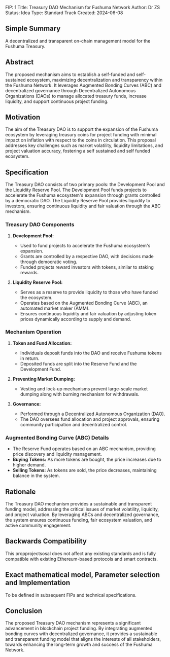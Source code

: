 FIP: 1
Title: Treasury DAO Mechanism for Fushuma Network
Author: Dr ZS
Status: Idea
Type: Standard Track
Created: 2024-06-08


## Simple Summary

A decentralized and transparent on-chain management model for the Fushuma Treasury. 

## Abstract

The proposed mechanism aims to establish a self-funded and self-sustained ecosystem, maximizing decentralization and transparency within the Fushuma Network. It leverages Augmented Bonding Curves (ABC) and decentralized governance through Decentralized Autonomous Organizations (DAOs) to manage allocated treasury funds, increase liquidity, and support continuous project funding. 


## Motivation

The aim of the Treasury DAO is to support the expansion of the Fushuma ecosystem by leveraging treasury coins for project funding with minimal impact on inflation with respect to the coins in circulation. This proposal addresses key challenges such as market volatility, liquidity limitations, and project valuation accuracy, fostering a self sustained and self funded ecosystem.

## Specification

The Treasury DAO consists of two primary pools: the Development Pool and the Liquidity Reserve Pool. The Development Pool funds projects to accelerate the Fushuma ecosystem's expansion through grants controlled by a democratic DAO. The Liquidity Reserve Pool provides liquidity to investors, ensuring continuous liquidity and fair valuation through the ABC mechanism.


### Treasury DAO Components

1. **Development Pool:**
   - Used to fund projects to accelerate the Fushuma ecosystem's expansion.
   - Grants are controlled by a respective DAO, with decisions made through democratic voting.
   - Funded projects reward investors with tokens, similar to staking rewards.

2. **Liquidity Reserve Pool:**
   - Serves as a reserve to provide liquidity to those who have funded the ecosystem.
   - Operates based on the Augmented Bonding Curve (ABC), an automated market maker (AMM).
   - Ensures continuous liquidity and fair valuation by adjusting token prices dynamically according to supply and demand.

### Mechanism Operation

1. **Token and Fund Allocation:**
   - Individuals deposit funds into the DAO and receive Fushuma tokens in return.
   - Deposited funds are split into the Reserve Fund and the Development Fund.

2. **Preventing Market Dumping:**
   - Vesting and lock-up mechanisms prevent large-scale market dumping along with burning mechanism for withdrawals.

3. **Governance:**
   - Performed through a Decentralized Autonomous Organization (DAO).
   - The DAO oversees fund allocation and project approvals, ensuring community participation and decentralized control.

### Augmented Bonding Curve (ABC) Details

- The Reserve Fund operates based on an ABC mechanism, providing price discovery and liquidity management.
- **Buying Tokens:** As more tokens are bought, the price increases due to higher demand.
- **Selling Tokens:** As tokens are sold, the price decreases, maintaining balance in the system.

## Rationale

The Treasury DAO mechanism provides a sustainable and transparent funding model, addressing the critical issues of market volatility, liquidity, and project valuation. By leveraging ABCs and decentralized governance, the system ensures continuous funding, fair ecosystem valuation, and active community engagement.

## Backwards Compatibility

This propprojectsosal does not affect any existing standards and is fully compatible with existing Ethereum-based protocols and smart contracts.

## Exact mathematical model, Parameter selection and Implementation

To be defined in subsequent FIPs and technical specifications.


## Conclusion

The proposed Treasury DAO mechanism represents a significant advancement in blockchain project funding. By integrating augmented bonding curves with decentralized governance, it provides a sustainable and transparent funding model that aligns the interests of all stakeholders, towards enhancing the long-term growth and success of the Fushuma Network.



